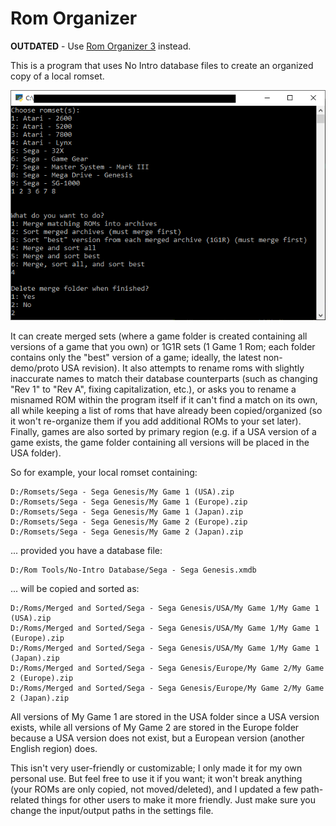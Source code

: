 # Rom Organizer

**OUTDATED** - Use [Rom Organizer 3](https://github.com/GateGuy/RomOrganizer3) instead.

This is a program that uses No Intro database files to create an organized copy of a local romset.

![](https://github.com/GateGuy/RomOrganizer/blob/master/Screenshot.png?raw=true)

It can create merged sets (where a game folder is created containing all versions of a game that you own) or 1G1R sets (1 Game 1 Rom; each folder contains only the "best" version of a game; ideally, the latest non-demo/proto USA revision). It also attempts to rename roms with slightly inaccurate names to match their database counterparts (such as changing "Rev 1" to "Rev A", fixing capitalization, etc.), or asks you to rename a misnamed ROM within the program itself if it can't find a match on its own, all while keeping a list of roms that have already been copied/organized (so it won't re-organize them if you add additional ROMs to your set later). Finally, games are also sorted by primary region (e.g. if a USA version of a game exists, the game folder containing all versions will be placed in the USA folder).

So for example, your local romset containing:
```
D:/Romsets/Sega - Sega Genesis/My Game 1 (USA).zip
D:/Romsets/Sega - Sega Genesis/My Game 1 (Europe).zip
D:/Romsets/Sega - Sega Genesis/My Game 1 (Japan).zip
D:/Romsets/Sega - Sega Genesis/My Game 2 (Europe).zip
D:/Romsets/Sega - Sega Genesis/My Game 2 (Japan).zip
```
... provided you have a database file:
```
D:/Rom Tools/No-Intro Database/Sega - Sega Genesis.xmdb
```
... will be copied and sorted as:
```
D:/Roms/Merged and Sorted/Sega - Sega Genesis/USA/My Game 1/My Game 1 (USA).zip
D:/Roms/Merged and Sorted/Sega - Sega Genesis/USA/My Game 1/My Game 1 (Europe).zip
D:/Roms/Merged and Sorted/Sega - Sega Genesis/USA/My Game 1/My Game 1 (Japan).zip
D:/Roms/Merged and Sorted/Sega - Sega Genesis/Europe/My Game 2/My Game 2 (Europe).zip
D:/Roms/Merged and Sorted/Sega - Sega Genesis/Europe/My Game 2/My Game 2 (Japan).zip
```
All versions of My Game 1 are stored in the USA folder since a USA version exists, while all versions of My Game 2 are stored in the Europe folder because a USA version does not exist, but a European version (another English region) does.

This isn't very user-friendly or customizable; I only made it for my own personal use. But feel free to use it if you want; it won't break anything (your ROMs are only copied, not moved/deleted), and I updated a few path-related things for other users to make it more friendly. Just make sure you change the input/output paths in the settings file.
